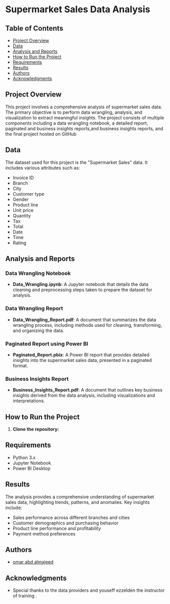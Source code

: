 # Supermarket Sales Data Analysis

## Table of Contents
- [Project Overview](#project-overview)
- [Data](#data)
- [Analysis and Reports](#analysis-and-reports)
- [How to Run the Project](#how-to-run-the-project)
- [Requirements](#requirements)
- [Results](#results)
- [Authors](#authors)
- [Acknowledgments](#acknowledgments)

## Project Overview
This project involves a comprehensive analysis of supermarket sales data. The primary objective is to perform data wrangling, analysis, and visualization to extract meaningful insights. The project consists of multiple components including a data wrangling notebook, a detailed report, paginated and business insights reports,and business insights reports, and the final project hosted on GitHub



## Data
The dataset used for this project is the "Supermarket Sales" data. It includes various attributes such as:
- Invoice ID
- Branch
- City
- Customer type
- Gender
- Product line
- Unit price
- Quantity
- Tax
- Total
- Date
- Time
- Rating

## Analysis and Reports
### Data Wrangling Notebook
- **Data_Wrangling.ipynb**: A Jupyter notebook that details the data cleaning and preprocessing steps taken to prepare the dataset for analysis.

### Data Wrangling Report
- **Data_Wrangling_Report.pdf**: A document that summarizes the data wrangling process, including methods used for cleaning, transforming, and organizing the data.

### Paginated Report using Power BI
- **Paginated_Report.pbix**: A Power BI report that provides detailed insights into the supermarket sales data, presented in a paginated format.

### Business Insights Report
- **Business_Insights_Report.pdf**: A document that outlines key business insights derived from the data analysis, including visualizations and interpretations.

## How to Run the Project
1. **Clone the repository:**

## Requirements
- Python 3.x
- Jupyter Notebook
- Power BI Desktop


## Results
The analysis provides a comprehensive understanding of supermarket sales data, highlighting trends, patterns, and anomalies. Key insights include:
- Sales performance across different branches and cities
- Customer demographics and purchasing behavior
- Product line performance and profitability
- Payment method preferences

## Authors
- [omar abd almajeed](https://github.com/OmarderbalaAQ)

## Acknowledgments
- Special thanks to the data providers and youseff ezzelden the instructor of training .

